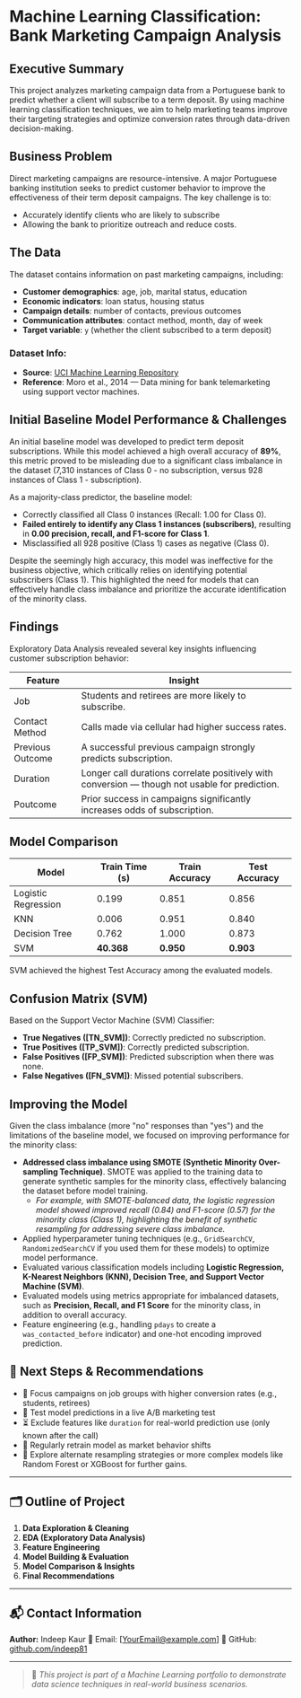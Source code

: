 # Machine Learning Classification: Bank Marketing Campaign Analysis

## Executive Summary

This project analyzes marketing campaign data from a Portuguese bank to predict whether a client will subscribe to a term deposit. By using machine learning classification techniques, we aim to help marketing teams improve their targeting strategies and optimize conversion rates through data-driven decision-making.

## Business Problem
Direct marketing campaigns are resource-intensive. A major Portuguese banking institution seeks to predict customer behavior to improve the effectiveness of their term deposit campaigns. The key challenge is to:

- Accurately identify clients who are likely to subscribe
- Allowing the bank to prioritize outreach and reduce costs.

## The Data

The dataset contains information on past marketing campaigns, including:
- **Customer demographics**: age, job, marital status, education
- **Economic indicators**: loan status, housing status
- **Campaign details**: number of contacts, previous outcomes
- **Communication attributes**: contact method, month, day of week
- **Target variable**: `y` (whether the client subscribed to a term deposit)

### Dataset Info:
- **Source**: [UCI Machine Learning Repository](https://archive.ics.uci.edu/ml/datasets/bank+marketing)
- **Reference**: Moro et al., 2014 — Data mining for bank telemarketing using support vector machines.

## Initial Baseline Model Performance & Challenges

An initial baseline model was developed to predict term deposit subscriptions. While this model achieved a high overall accuracy of **89%**, this metric proved to be misleading due to a significant class imbalance in the dataset (7,310 instances of Class 0 - no subscription, versus 928 instances of Class 1 - subscription).

As a majority-class predictor, the baseline model:
-   Correctly classified all Class 0 instances (Recall: 1.00 for Class 0).
-   **Failed entirely to identify any Class 1 instances (subscribers)**, resulting in **0.00 precision, recall, and F1-score for Class 1**.
-   Misclassified all 928 positive (Class 1) cases as negative (Class 0).

Despite the seemingly high accuracy, this model was ineffective for the business objective, which critically relies on identifying potential subscribers (Class 1). This highlighted the need for models that can effectively handle class imbalance and prioritize the accurate identification of the minority class.

## Findings

Exploratory Data Analysis revealed several key insights influencing customer subscription behavior:

| Feature | Insight |
|--------|---------|
| Job | Students and retirees are more likely to subscribe. |
| Contact Method | Calls made via cellular had higher success rates. |
| Previous Outcome | A successful previous campaign strongly predicts subscription. |
| Duration | Longer call durations correlate positively with conversion — though not usable for prediction. |
| Poutcome | Prior success in campaigns significantly increases odds of subscription. |

## Model Comparison

| Model               | Train Time (s) | Train Accuracy | Test Accuracy |
|---------------------|----------------|----------------|---------------|
| Logistic Regression | 0.199          | 0.851          | 0.856         |
| KNN                 | 0.006          | 0.951          | 0.840         |
| Decision Tree       | 0.762          | 1.000          | 0.873         |
| SVM                 | **40.368**     | **0.950**      | **0.903**     |

SVM achieved the highest Test Accuracy among the evaluated models.


## Confusion Matrix (SVM)

Based on the Support Vector Machine (SVM) Classifier:

-   **True Negatives ([TN_SVM])**: Correctly predicted no subscription.
-   **True Positives ([TP_SVM])**: Correctly predicted subscription.
-   **False Positives ([FP_SVM])**: Predicted subscription when there was none.
-   **False Negatives ([FN_SVM])**: Missed potential subscribers.


## Improving the Model

Given the class imbalance (more "no" responses than "yes") and the limitations of the baseline model, we focused on improving performance for the minority class:

-   **Addressed class imbalance using SMOTE (Synthetic Minority Over-sampling Technique)**. SMOTE was applied to the training data to generate synthetic samples for the minority class, effectively balancing the dataset before model training.
    *   *For example, with SMOTE-balanced data, the logistic regression model showed improved recall (0.84) and F1-score (0.57) for the minority class (Class 1), highlighting the benefit of synthetic resampling for addressing severe class imbalance.*
-   Applied hyperparameter tuning techniques (e.g., `GridSearchCV`, `RandomizedSearchCV` if you used them for these models) to optimize model performance.
-   Evaluated various classification models including **Logistic Regression, K-Nearest Neighbors (KNN), Decision Tree, and Support Vector Machine (SVM)**.
-   Evaluated models using metrics appropriate for imbalanced datasets, such as **Precision, Recall, and F1 Score** for the minority class, in addition to overall accuracy.
-   Feature engineering (e.g., handling `pdays` to create a `was_contacted_before` indicator) and one-hot encoding improved prediction.


## 🚀 Next Steps & Recommendations

- 🎯 Focus campaigns on job groups with higher conversion rates (e.g., students, retirees)
- 🧪 Test model predictions in a live A/B marketing test
- ⏳ Exclude features like `duration` for real-world prediction use (only known after the call)
- 🔁 Regularly retrain model as market behavior shifts
- 🧠 Explore alternate resampling strategies or more complex models like Random Forest or XGBoost for further gains.

---

## 🗂️ Outline of Project

1.  **Data Exploration & Cleaning**
2.  **EDA (Exploratory Data Analysis)**
3.  **Feature Engineering**
4.  **Model Building & Evaluation**
5.  **Model Comparison & Insights**
6.  **Final Recommendations**

---

## 📬 Contact Information

**Author:** Indeep Kaur
📧 Email: [YourEmail@example.com]
🔗 GitHub: [github.com/indeep81](https://github.com/indeep81)

---

> 🔖 _This project is part of a Machine Learning portfolio to demonstrate data science techniques in real-world business scenarios._